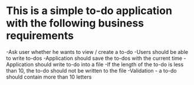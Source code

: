# This is a simple to-do application with the following business requirements

-Ask user whether he wants to view / create a to-do
-Users should be able to write to-dos
-Application should save the to-dos with the current time
-Application should write to-do into a file
-If the length of the to-do is less than 10, the to-do should not be written to the file
-Validation - a to-do should contain more than 10 letters
